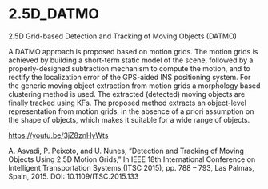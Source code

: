 # 2.5D_DATMO

2.5D Grid-based Detection and Tracking of Moving Objects (DATMO)

A DATMO approach is proposed based on motion grids. The motion grids is achieved by building a short-term static model of the scene, followed by a properly-designed subtraction mechanism to compute the motion, and to rectify the localization error of the GPS-aided INS positioning system. For the generic moving object extraction from motion grids a morphology based clustering method is used. The extracted (detected) moving objects are finally tracked using KFs. The proposed method extracts an object-level representation from motion grids, in the absence of a priori assumption on the shape of objects, which makes it suitable for a wide range of objects.

https://youtu.be/3jZ8znHyWts

A. Asvadi, P. Peixoto, and U. Nunes, “Detection and Tracking of Moving Objects Using 2.5D Motion Grids,” In IEEE 18th International Conference on Intelligent Transportation Systems (ITSC 2015), pp. 788 – 793, Las Palmas, Spain, 2015. DOI: 10.1109/ITSC.2015.133
